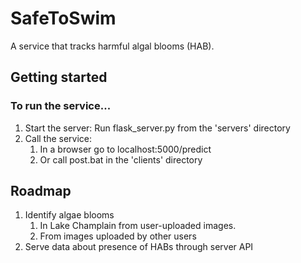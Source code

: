 # SafeToSwim
A service that tracks harmful algal blooms (HAB).

## Getting started
### To run the service...
1. Start the server: Run flask_server.py from the 'servers' directory
2. Call the service: 
   1. In a browser go to localhost:5000/predict
   2. Or call post.bat in the 'clients' directory   
## Roadmap
1) Identify algae blooms
   1. In Lake Champlain from user-uploaded images.
   2. From images uploaded by other users
2) Serve data about presence of HABs through server API
